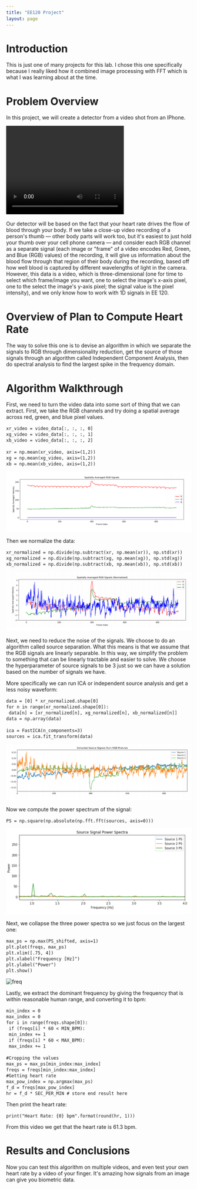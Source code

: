 ```yaml
---
title: "EE120 Project"
layout: page
---
```


# Introduction

This is just one of many projects for this lab. I chose this one specifically because I really liked how it combined image processing with FFT which is what I was learning about at the time.

# Problem Overview

In this project, we will create a detector from a video shot from an IPhone.


<video width="320" height="240" controls>
	<source src="data2.mov" type="video/mov">
</video>





Our detector will be based on the fact that your heart rate drives the flow of blood through your
body. If we take a close-up video recording of a person's thumb — other body parts will work too,
but it's easiest to just hold your thumb over your cell phone camera — and consider each RGB
channel as a separate signal (each image or "frame" of a video encodes Red, Green, and Blue
(RGB) values) of the recording, it will give us information about the blood flow through that region of
their body during the recording, based off how well blood is captured by different wavelengths of
light in the camera. However, this data is a video, which is three-dimensional (one for time to select
which frame/image you want, one to select the image's x-axis pixel, one to the select the image's
y-axis pixel; the signal value is the pixel intensity), and we only know how to work with 1D signals in
EE 120.

# Overview of Plan to Compute Heart Rate

The way to solve this one is to devise an algorithm in which we separate the signals to RGB through dimensionality reduction, 
get the source of those signals through an algorithm called Independent Component Analysis, then do spectral analysis to find the 
largest spike in the frequency domain.

# Algorithm Walkthrough

First, we need to turn the video data into some sort of thing that we can extract. First, we take the RGB channels and try doing a
spatial average across red, green, and blue pixel values.

````
xr_video = video_data[:, :, :, 0]
xg_video = video_data[:, :, :, 1]
xb_video = video_data[:, :, :, 2]

xr = np.mean(xr_video, axis=(1,2))
xg = np.mean(xg_video, axis=(1,2))
xb = np.mean(xb_video, axis=(1,2))
````


![avgrgb](../assets/avgrgb.png)



Then we normalize the data:

````
xr_normalized = np.divide(np.subtract(xr, np.mean(xr)), np.std(xr))
xg_normalized = np.divide(np.subtract(xg, np.mean(xg)), np.std(xg))
xb_normalized = np.divide(np.subtract(xb, np.mean(xb)), np.std(xb))
````

![avgrgbnorm](../assets/avgrgbnorm.png)



Next, we need to reduce the noise of the signals. We choose to do an algorithm called source separation. What this means is that we assume that the
RGB signals are linearly separable. In this way, we simplify the problem to something that can be linearly tractable and easier to solve. We choose
the hyperparameter of source signals to be 3 just so we can have a solution based on the number of signals we have.

More specifically we can run ICA or independent source analysis and get a less noisy waveform:

````
data = [0] * xr_normalized.shape[0]
for n in range(xr_normalized.shape[0]):
 data[n] = [xr_normalized[n], xg_normalized[n], xb_normalized[n]]
data = np.array(data)

ica = FastICA(n_components=3)
sources = ica.fit_transform(data)

````

![srcsig](../assets/srcsig.png)


Now we compute the power spectrum of the signal:

````
PS = np.square(np.absolute(np.fft.fft(sources, axis=0)))
````

![pwr](../assets/pwr.png)


Next, we collapse the three power spectra so we just focus on the largest one:

```
max_ps = np.max(PS_shifted, axis=1)
plt.plot(freqs, max_ps)
plt.xlim([.75, 4])
plt.xlabel("Frequency [Hz]")
plt.ylabel("Power")
plt.show()
````

![freq](../assets/freq.png)

Lastly, we extract the dominant frequency by giving the frequency that is within reasonable human range, and converting it to bpm:

````
min_index = 0
max_index = 0
for i in range(freqs.shape[0]):
 if (freqs[i] * 60 < MIN_BPM):
 min_index += 1
 if (freqs[i] * 60 < MAX_BPM):
 max_index += 1

#Cropping the values
max_ps = max_ps[min_index:max_index]
freqs = freqs[min_index:max_index]
#Getting heart rate
max_pow_index = np.argmax(max_ps)
f_d = freqs[max_pow_index]
hr = f_d * SEC_PER_MIN # store end result here
````

Then print the heart rate:

````
print("Heart Rate: {0} bpm".format(round(hr, 1)))
````

From this video we get that the heart rate is 61.3 bpm.

# Results and Conclusions

Now you can test this algorithm on multiple videos, and even test your own heart rate by a video of your finger. 
It's amazing how signals from an image can give you biometric data.


 

